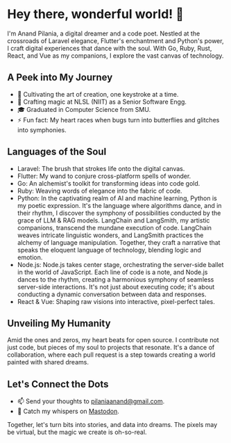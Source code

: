 # Hey there, wonderful world! 🌟

I'm Anand Pilania, a digital dreamer and a code poet. Nestled at the crossroads of Laravel elegance, Flutter's enchantment and Python's power, I craft digital experiences that dance with the soul. With Go, Ruby, Rust, React, and Vue as my companions, I explore the vast canvas of technology.

## A Peek into My Journey

- 🌱 Cultivating the art of creation, one keystroke at a time.
- 💼 Crafting magic at NLSL (NIIT) as a Senior Software Engg.
- 🎓 Graduated in Computer Science from SMU.
- ⚡ Fun fact: My heart races when bugs turn into butterflies and glitches into symphonies.

## Languages of the Soul

- Laravel: The brush that strokes life onto the digital canvas.
- Flutter: My wand to conjure cross-platform spells of wonder.
- Go: An alchemist's toolkit for transforming ideas into code gold.
- Ruby: Weaving words of elegance into the fabric of code.
- Python: In the captivating realm of AI and machine learning, Python is my poetic expression. It's the language where algorithms dance, and in their rhythm, I discover the symphony of possibilities conducted by the grace of LLM & RAG models. LangChain and LangSmith, my artistic companions, transcend the mundane execution of code. LangChain weaves intricate linguistic wonders, and LangSmith practices the alchemy of language manipulation. Together, they craft a narrative that speaks the eloquent language of technology, blending logic and emotion.
- Node.js: Node.js takes center stage, orchestrating the server-side ballet in the world of JavaScript. Each line of code is a note, and Node.js dances to the rhythm, creating a harmonious symphony of seamless server-side interactions. It's not just about executing code; it's about conducting a dynamic conversation between data and responses.
- React & Vue: Shaping raw visions into interactive, pixel-perfect tales.

## Unveiling My Humanity

Amid the ones and zeros, my heart beats for open source. I contribute not just code, but pieces of my soul to projects that resonate. It's a dance of collaboration, where each pull request is a step towards creating a world painted with shared dreams.

## Let's Connect the Dots

- 📫 Send your thoughts to pilaniaanand@gmail.com.
- 💬 Catch my whispers on [Mastodon](https://phpc.social/@AnandPilania).

Together, let's turn bits into stories, and data into dreams. The pixels may be virtual, but the magic we create is oh-so-real.
